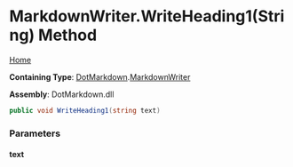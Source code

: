 # MarkdownWriter\.WriteHeading1\(String\) Method

[Home](../../../README.md)

**Containing Type**: [DotMarkdown](../../README.md)\.[MarkdownWriter](../README.md)

**Assembly**: DotMarkdown\.dll

```csharp
public void WriteHeading1(string text)
```

### Parameters

#### text

